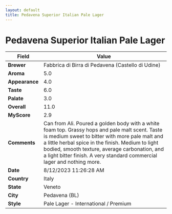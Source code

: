 ```yaml
---
layout: default
title: Pedavena Superior Italian Pale Lager
---
```


# Pedavena Superior Italian Pale Lager

| Field         | Value                                                                                                   |
|---------------|---------------------------------------------------------------------------------------------------------|
| **Brewer**    | Fabbrica di Birra di Pedavena (Castello di Udine)                                                                                        |
| **Aroma**     | 5.0                                                                                         |
| **Appearance**| 4.0                                                                                    |
| **Taste**     | 6.0                                                                                         |
| **Palate**    | 3.0                                                                                        |
| **Overall**   | 11.0                                                                                       |
| **MyScore**   | 2.9                                                                                       |
| **Comments**  | Can from Ali. Poured a golden body with a white foam top. Grassy hops and pale malt scent. Taste is medium sweet to bitter with more pale malt and a little herbal spice in the finish. Medium to light bodied,  smooth texture, average carbonation, and a light bitter finish. A very standard commercial lager and nothing more.                                                                                      |
| **Date**      | 8/12/2023 11:26:28 AM                                                                                          |
| **Country**   | Italy                                                                                       |
| **State**     | Veneto                                                                                         |
| **City**      | Pedavena &#40;BL&#41;                                                                                          |
| **Style**     | Pale Lager - International / Premium                                                                                         |
